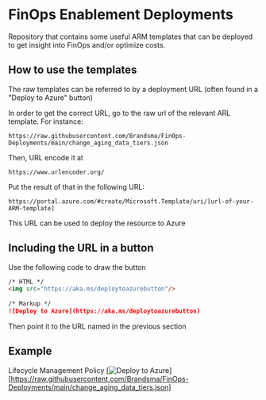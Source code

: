 
# FinOps Enablement Deployments

Repository that contains some useful ARM templates that can be deployed to get insight into FinOps and/or optimize costs.

## How to use the templates

The raw templates can be referred to by a deployment URL (often found in a "Deploy to Azure" button)

In order to get the correct URL, go to the raw url of the relevant ARL template. For instance:
```
https://raw.githubusercontent.com/Brandsma/FinOps-Deployments/main/change_aging_data_tiers.json
```

Then, URL encode it at
```
https://www.urlencoder.org/
```

Put the result of that in the following URL:
```
https://portal.azure.com/#create/Microsoft.Template/uri/[url-of-your-ARM-template]
```

This URL can be used to deploy the resource to Azure

## Including the URL in a button

Use the following code to draw the button
```markdown
/* HTML */
<img src="https://aka.ms/deploytoazurebutton"/>
 
/* Markup */
![Deploy to Azure](https://aka.ms/deploytoazurebutton)
```

Then point it to the URL named in the previous section

## Example

Lifecycle Management Policy
[![Deploy to Azure](https://aka.ms/deploytoazurebutton)][https://raw.githubusercontent.com/Brandsma/FinOps-Deployments/main/change_aging_data_tiers.json]

